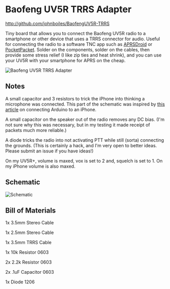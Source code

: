 Baofeng UV5R TRRS Adapter
=========================
http://github.com/johnboiles/BaofengUV5R-TRRS

Tiny board that allows you to connect the Baofeng UV5R radio to a smartphone or other device that uses a TRRS connector for audio. Useful for connecting the radio to a software TNC app such as [APRSDroid](http://aprsdroid.org/) or [PocketPacket](https://itunes.apple.com/us/app/pocketpacket/id336500866?mt=8). Solder on the components, solder on the cables, then provide some stress relief (I like zip ties and heat shrink), and you can use your UV5R with your smartphone for APRS on the cheap.

![Baofeng UV5R TRRS Adapter](http://johnboiles.s3.amazonaws.com/Screenshots/BaofengUV5R-TRRS.png)

Notes
-----
A small capacitor and 3 resistors to trick the iPhone into thinking a microphone was connected. This part of the schematic was inspired by [this article](http://www.creativedistraction.com/demos/sensor-data-to-iphone-through-the-headphone-jack-using-arduino/) on connecting Arduino to an iPhone.

A small capacitor on the speaker out of the radio removes any DC bias. (I'm not sure why this was necessary, but in my testing it made receipt of packets much more reliable.)

A diode tricks the radio into not activating PTT while still (sorta) connecting the grounds. (This is certainly a hack, and I'm very open to better ideas. Please submit an issue if you have ideas!)

On my UV5R+, volume is maxed, vox is set to 2 and, squelch is set to 1. On my iPhone volume is also maxed.

Schematic
---------
![Schematic](http://johnboiles.s3.amazonaws.com/Screenshots/BaoFeng%20to%20iPhone%20TRRS%20Cable%202.png)

Bill of Materials
-----------------
1x 3.5mm Stereo Cable

1x 2.5mm Stereo Cable

1x 3.5mm TRRS Cable

1x 10k Resistor 0603

2x 2.2k Resistor 0603

2x .1uF Capacitor 0603

1x Diode 1206
